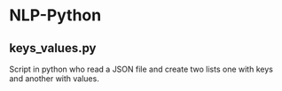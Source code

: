 # NLP-Python

## keys_values.py
Script in python who read a JSON file and create two lists one with keys and another with values.

